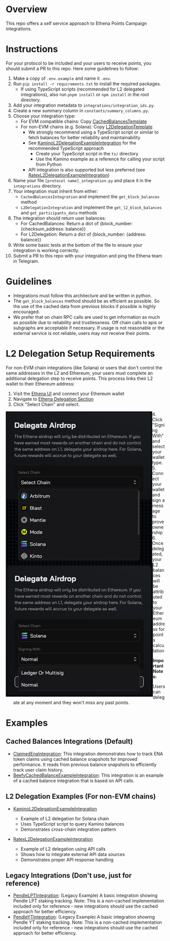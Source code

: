 # Overview

This repo offers a self service approach to Ethena Points Campaign integrations.

# Instructions

For your protocol to be included and your users to receive points, you should submit a PR to this repo. Here some guidelines to follow:

1. Make a copy of `.env.example` and name it `.env`.
2. Run `pip install -r requirements.txt` to install the required packages.
   - If using TypeScript scripts (recommended for L2 delegated integrations), also run `pnpm install` or `npm install` in the root directory.
3. Add your integration metadata to `integrations/integration_ids.py`.
4. Create a new summary column in `constants/summary_columns.py`.
5. Choose your integration type:
   - For EVM compatible chains: Copy [CachedBalancesTemplate](integrations/template.py)
   - For non-EVM chains (e.g. Solana): Copy [L2DelegationTemplate](integrations/l2_delegation_template.py)
     - We strongly recommend using a TypeScript script or similar to fetch balances for better reliability and maintainability
     - See [KaminoL2DelegationExampleIntegration](integrations/kamino_l2_delegation_example_integration.py) for the recommended TypeScript approach
       - Create your TypeScript script in the `ts/` directory
       - Use the Kamino example as a reference for calling your script from Python
     - API integration is also supported but less preferred (see [RatexL2DelegationExampleIntegration](integrations/ratex_l2_delegation_example_integration.py))
6. Name your file `[protocol name]_integration.py` and place it in the `integrations` directory.
7. Your integration must inherit from either:
   - `CachedBalancesIntegration` and implement the `get_block_balances` method
   - `L2DelegationIntegration` and implement the `get_l2_block_balances` and `get_participants_data` methods
8. The integration should return user balances:
   - For CachedBalances: Return a dict of {block_number: {checksum_address: balance}}
   - For L2Delegation: Return a dict of {block_number: {address: balance}}
9. Write some basic tests at the bottom of the file to ensure your integration is working correctly.
10. Submit a PR to this repo with your integration and ping the Ethena team in Telegram.

# Guidelines

- Integrations must follow this architecture and be written in python.
- The `get_block_balances` method should be as efficient as possible. So the use of the cached data from previous blocks if possible is highly encouraged.
- We prefer that on chain RPC calls are used to get information as much as possible due to reliability and trustlessness. Off chain calls to apis or subgraphs are acceptable if necessary. If usage is not reasonable or the external service is not reliable, users may not receive their points.

# L2 Delegation Setup Requirements

For non-EVM chain integrations (like Solana) or users that don't control the same addresses in the L2 and Ethereum, your users must complete an additional delegation step to receive points. This process links their L2 wallet to their Ethereum address:

1. Visit the [Ethena UI](https://app.ethena.fi) and connect your Ethereum wallet
2. Navigate to [Ethena Delegation Section](https://app.ethena.fi/delegation)
3. Click "Select Chain" and select.
<img src="readme_assets/select_chain.png" alt="Select Chain" style="float: left; clear: left;">
4. Click "Signing With" and select your wallet type.
<img src="readme_assets/select_wallet_type.png" alt="Select Wallet Type" style="float: left; clear: left;">
5. Connect your wallet and sign a message to prove ownership
6. Once delegated, your L2 balances will be attributed to your Ethereum address for points calculation

**Important Notes:**
- Users can delegate at any moment and they won't miss any past points.

# Examples
## Cached Balances Integrations (Default)
- [ClaimedEnaIntegration](integrations/claimed_ena_example_integration.py): This integration demonstrates how to track ENA token claims using cached balance 
snapshots for improved performance. It reads from previous balance snapshots to efficiently track user claim history.
- [BeefyCachedBalanceExampleIntegration](integrations/beefy_cached_balance_example_integration.py): This integration is an example of a cached balance integration 
that is based on API calls.

## L2 Delegation Examples (For non-EVM chains)
- [KaminoL2DelegationExampleIntegration](integrations/kamino_l2_delegation_example_integration.py)
  - Example of L2 delegation for Solana chain
  - Uses TypeScript script to query Kamino balances
  - Demonstrates cross-chain integration pattern

- [RatexL2DelegationExampleIntegration](integrations/ratex_l2_delegation_example_integration.py)
  - Example of L2 delegation using API calls
  - Shows how to integrate external API data sources
  - Demonstrates proper API response handling

## Legacy Integrations (Don't use, just for reference)
- [PendleLPTIntegration](integrations/pendle_lpt_integration.py): (Legacy Example) A basic integration showing Pendle LPT staking tracking. Note: This is a 
non-cached implementation included only for reference - new integrations should use the cached approach for better efficiency.
- [PendleYTIntegration](integrations/pendle_yt_integration.py): (Legacy Example) A basic integration showing Pendle YT staking tracking. Note: This is a non-cached 
implementation included only for reference - new integrations should use the cached approach for better efficiency.
